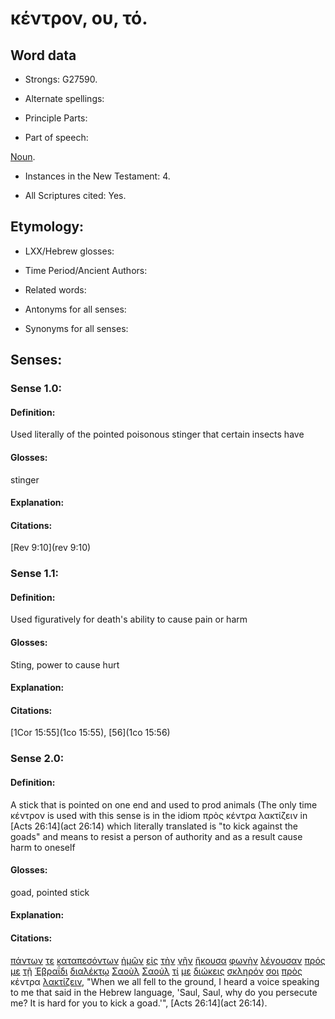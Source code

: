 # κέντρον, ου, τό.

<!-- Status: S2=Needs2ndReview -->
<!-- Lexica used for edits: BDAG, FFM, LN, BN, A-S -->

## Word data

* Strongs: G27590.

* Alternate spellings:

* Principle Parts: 

* Part of speech: 

[Noun](http://ugg.readthedocs.io/en/latest/noun.html).

* Instances in the New Testament: 4.

* All Scriptures cited: Yes.

## Etymology: 

* LXX/Hebrew glosses: 

* Time Period/Ancient Authors: 

* Related words: 

* Antonyms for all senses:

* Synonyms for all senses: 

## Senses:

### Sense 1.0:

#### Definition: 

Used literally of the pointed poisonous stinger that certain insects have 

#### Glosses:

stinger

#### Explanation:

#### Citations:

[Rev 9:10](rev 9:10)

### Sense 1.1:

#### Definition: 

Used figuratively for death's ability to cause pain or harm

#### Glosses:

Sting, power to cause hurt

#### Explanation:

#### Citations:

[1Cor 15:55](1co 15:55),  [56](1co 15:56)

### Sense 2.0:

#### Definition: 

A stick that is pointed on one end and used to prod animals (The only time κέντρον is used with this sense is in the idiom πρὸς κέντρα λακτίζειν in [Acts 26:14](act 26:14) which literally translated is "to kick against the goads" and means to resist a person of authority and as a result cause harm to oneself

#### Glosses:

goad, pointed stick 

#### Explanation:

#### Citations:

[πάντων](../G39560/01.md) [τε](../G50370/01.md) [καταπεσόντων](../G26670/01.md) [ἡμῶν](../G14730/01.md) [εἰς](../G15190/01.md) [τὴν](../G35880/01.md) [γῆν](../G10930/01.md) [ἤκουσα](../G01910/01.md) [φωνὴν](../G54560/01.md) [λέγουσαν](../G30040/01.md) [πρός](../G43140/01.md) [με](../G14730/01.md) [τῇ](../G35880/01.md) [Ἑβραΐδι](../G14460/01.md) [διαλέκτῳ](../G12580/01.md) [Σαοὺλ](../G45690/01.md) [Σαούλ](../G45690/01.md) [τί](../G51010/01.md) [με](../G14730/01.md) [διώκεις](../G13770/01.md) [σκληρόν](../G46420/01.md) [σοι](../G47710/01.md) [πρὸς](../G43140/01.md) κέντρα [λακτίζειν](../G29790/01.md), 
"When we all fell to the ground, I heard a voice speaking to me that said in the Hebrew language, 'Saul, Saul, why do you persecute me? It is hard for you to kick a goad.'", 
[Acts 26:14](act 26:14).
